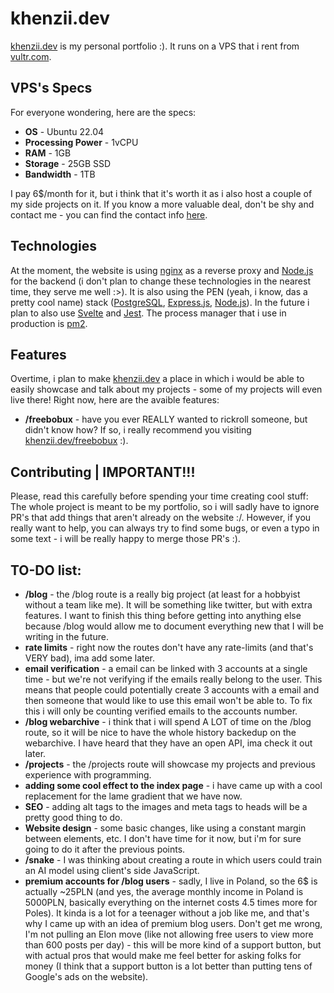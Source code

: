 # khenzii.dev
<a href="https://khenzii.dev/">khenzii.dev</a> is my personal portfolio :). It runs on a VPS that i rent from <a href="https://vultr.com">vultr.com</a>.

## VPS's Specs
For everyone wondering, here are the specs:

- **OS** - Ubuntu 22.04
- **Processing Power** - 1vCPU
- **RAM** - 1GB
- **Storage** - 25GB SSD
- **Bandwidth** - 1TB

I pay 6$/month for it, but i think that it's worth it as i also host a couple of my side projects on it. If you know a more valuable deal, don't be shy and contact me - you can find the contact info <a href="https://khenzii.dev">here</a>.

## Technologies
At the moment, the website is using <a href="https://github.com/nginx/nginx">nginx</a> as a reverse proxy and <a href="https://github.com/nodejs/node">Node.js</a> for the backend (i don't plan to change these technologies in the nearest time, they serve me well :>). It is also using the PEN (yeah, i know, das a pretty cool name) stack (<a href="https://github.com/postgres/postgres">PostgreSQL</a>, <a href="https://github.com/expressjs/express">Express.js</a>, <a href="https://github.com/nodejs/node">Node.js</a>). In the future i plan to also use <a href="https://github.com/sveltejs/svelte">Svelte</a> and <a href="https://github.com/jestjs/jest">Jest</a>. The process manager that i use in production is <a href="https://github.com/Unitech/pm2">pm2</a>.

## Features
Overtime, i plan to make <a href="https://khenzii.dev/">khenzii.dev</a> a place in which i would be able to easily showcase and talk about my projects - some of my projects will even live there! Right now, here are the avaible features:

- **/freebobux** - have you ever REALLY wanted to rickroll someone, but didn't know how? If so, i really recommend you visiting <a href="https://khenzii.dev/freebobux">khenzii.dev/freebobux</a> :).

## Contributing | IMPORTANT!!!
Please, read this carefully before spending your time creating cool stuff: The whole project is meant to be my portfolio, so i will sadly have to ignore PR's that add things that aren't already on the website :/. However, if you really want to help, you can always try to find some bugs, or even a typo in some text - i will be really happy to merge those PR's :).

## TO-DO list:

- **/blog** - the /blog route is a really big project (at least for a hobbyist without a team like me). It will be something like twitter, but with extra features. I want to finish this thing before getting into anything else because /blog would allow me to document everything new that I will be writing in the future.
- **rate limits** - right now the routes don't have any rate-limits (and that's VERY bad), ima add some later.
- **email verification** - a email can be linked with 3 accounts at a single time - but we're not verifying if the emails really belong to the user. This means that people could potentially create 3 accounts with a email and then someone that would like to use this email won't be able to. To fix this i will only be counting verified emails to the accounts number.
- **/blog webarchive** - i think that i will spend A LOT of time on the /blog route, so it will be nice to have the whole history backedup on the webarchive. I have heard that they have an open API, ima check it out later.
- **/projects** - the /projects route will showcase my projects and previous experience with programming.
- **adding some cool effect to the index page** - i have came up with a cool replacement for the lame gradient that we have now.
- **SEO** - adding alt tags to the images and meta tags to heads will be a pretty good thing to do.
- **Website design** - some basic changes, like using a constant margin between elements, etc. I don't have time for it now, but i'm for sure going to do it after the previous points.
- **/snake** - I was thinking about creating a route in which users could train an AI model using client's side JavaScript.
- **premium accounts for /blog users** - sadly, I live in Poland, so the 6$ is actually ~25PLN (and yes, the average monthly income in Poland is 5000PLN, basically everything on the internet costs 4.5 times more for Poles). It kinda is a lot for a teenager without a job like me, and that's why I came up with an idea of premium blog users. Don't get me wrong, I'm not pulling an Elon move (like not allowing free users to view more than 600 posts per day) - this will be more kind of a support button, but with actual pros that would make me feel better for asking folks for money (I think that a support button is a lot better than putting tens of Google's ads on the website).